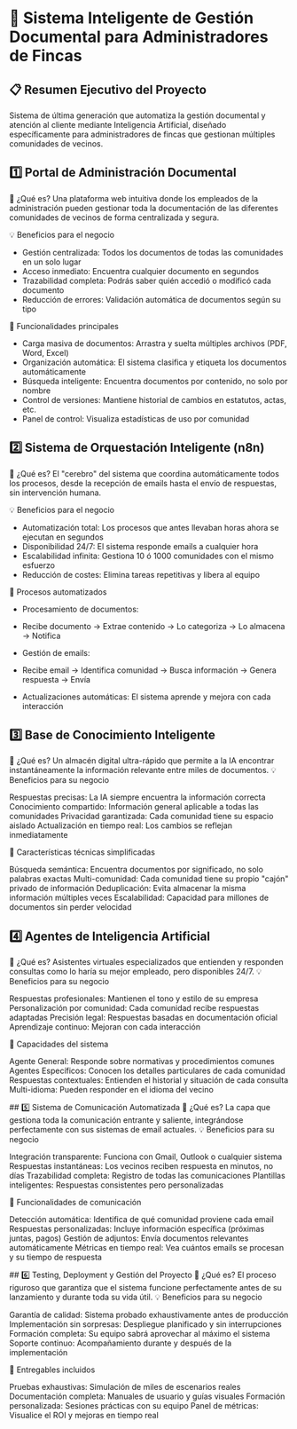 # 🏢 Sistema Inteligente de Gestión Documental para Administradores de Fincas

## 📋 Resumen Ejecutivo del Proyecto

Sistema de última generación que automatiza la gestión documental y atención al cliente mediante Inteligencia Artificial, diseñado específicamente para administradores de fincas que gestionan múltiples comunidades de vecinos.

## 1️⃣ Portal de Administración Documental

🎯 ¿Qué es?
Una plataforma web intuitiva donde los empleados de la administración pueden gestionar toda la documentación de las diferentes comunidades de vecinos de forma centralizada y segura.

💡 Beneficios para el negocio

- Gestión centralizada: Todos los documentos de todas las comunidades en un solo lugar
- Acceso inmediato: Encuentra cualquier documento en segundos
- Trazabilidad completa: Podrás saber quién accedió o modificó cada documento
- Reducción de errores: Validación automática de documentos según su tipo

🔧 Funcionalidades principales

- Carga masiva de documentos: Arrastra y suelta múltiples archivos (PDF, Word, Excel)
- Organización automática: El sistema clasifica y etiqueta los documentos automáticamente
- Búsqueda inteligente: Encuentra documentos por contenido, no solo por nombre
- Control de versiones: Mantiene historial de cambios en estatutos, actas, etc.
- Panel de control: Visualiza estadísticas de uso por comunidad


## 2️⃣ Sistema de Orquestación Inteligente (n8n)

🎯 ¿Qué es?
El "cerebro" del sistema que coordina automáticamente todos los procesos, desde la recepción de emails hasta el envío de respuestas, sin intervención humana.

💡 Beneficios para el negocio

- Automatización total: Los procesos que antes llevaban horas ahora se ejecutan en segundos
- Disponibilidad 24/7: El sistema responde emails a cualquier hora
- Escalabilidad infinita: Gestiona 10 ó 1000 comunidades con el mismo esfuerzo
- Reducción de costes: Elimina tareas repetitivas y libera al equipo

🔧 Procesos automatizados

- Procesamiento de documentos:

* Recibe documento → Extrae contenido → Lo categoriza → Lo almacena → Notifica


- Gestión de emails:

* Recibe email → Identifica comunidad → Busca información → Genera respuesta → Envía


- Actualizaciones automáticas: El sistema aprende y mejora con cada interacción


## 3️⃣ Base de Conocimiento Inteligente
🎯 ¿Qué es?
Un almacén digital ultra-rápido que permite a la IA encontrar instantáneamente la información relevante entre miles de documentos.
💡 Beneficios para su negocio

Respuestas precisas: La IA siempre encuentra la información correcta
Conocimiento compartido: Información general aplicable a todas las comunidades
Privacidad garantizada: Cada comunidad tiene su espacio aislado
Actualización en tiempo real: Los cambios se reflejan inmediatamente

🔧 Características técnicas simplificadas

Búsqueda semántica: Encuentra documentos por significado, no solo palabras exactas
Multi-comunidad: Cada comunidad tiene su propio "cajón" privado de información
Deduplicación: Evita almacenar la misma información múltiples veces
Escalabilidad: Capacidad para millones de documentos sin perder velocidad


## 4️⃣ Agentes de Inteligencia Artificial
🎯 ¿Qué es?
Asistentes virtuales especializados que entienden y responden consultas como lo haría su mejor empleado, pero disponibles 24/7.
💡 Beneficios para su negocio

Respuestas profesionales: Mantienen el tono y estilo de su empresa
Personalización por comunidad: Cada comunidad recibe respuestas adaptadas
Precisión legal: Respuestas basadas en documentación oficial
Aprendizaje continuo: Mejoran con cada interacción

🔧 Capacidades del sistema

Agente General: Responde sobre normativas y procedimientos comunes
Agentes Específicos: Conocen los detalles particulares de cada comunidad
Respuestas contextuales: Entienden el historial y situación de cada consulta
Multi-idioma: Pueden responder en el idioma del vecino


## 5️⃣ Sistema de Comunicación Automatizada
🎯 ¿Qué es?
La capa que gestiona toda la comunicación entrante y saliente, integrándose perfectamente con sus sistemas de email actuales.
💡 Beneficios para su negocio

Integración transparente: Funciona con Gmail, Outlook o cualquier sistema
Respuestas instantáneas: Los vecinos reciben respuesta en minutos, no días
Trazabilidad completa: Registro de todas las comunicaciones
Plantillas inteligentes: Respuestas consistentes pero personalizadas

🔧 Funcionalidades de comunicación

Detección automática: Identifica de qué comunidad proviene cada email
Respuestas personalizadas: Incluye información específica (próximas juntas, pagos)
Gestión de adjuntos: Envía documentos relevantes automáticamente
Métricas en tiempo real: Vea cuántos emails se procesan y su tiempo de respuesta


## 6️⃣ Testing, Deployment y Gestión del Proyecto
🎯 ¿Qué es?
El proceso riguroso que garantiza que el sistema funcione perfectamente antes de su lanzamiento y durante toda su vida útil.
💡 Beneficios para su negocio

Garantía de calidad: Sistema probado exhaustivamente antes de producción
Implementación sin sorpresas: Despliegue planificado y sin interrupciones
Formación completa: Su equipo sabrá aprovechar al máximo el sistema
Soporte continuo: Acompañamiento durante y después de la implementación

🔧 Entregables incluidos

Pruebas exhaustivas: Simulación de miles de escenarios reales
Documentación completa: Manuales de usuario y guías visuales
Formación personalizada: Sesiones prácticas con su equipo
Panel de métricas: Visualice el ROI y mejoras en tiempo real

